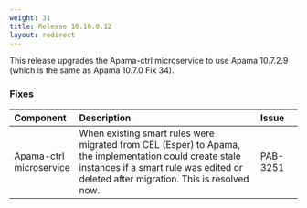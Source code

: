 ```yaml
---
weight: 31
title: Release 10.10.0.12
layout: redirect
---
```


This release upgrades the Apama-ctrl microservice to use Apama 10.7.2.9 (which is the same as Apama 10.7.0 Fix 34).

### Fixes

<table>
<colgroup>
    <col style="width: 15%;">
    <col style="width: 70%;">
    <col style="width: 15%;">
</colgroup>
<thead>
<tr>
<th style="text-align:left">Component</th>
<th style="text-align:left">Description</th>
<th style="text-align:left">Issue</th>
</tr>
</thead>
<tbody>

<tr>
<td style="text-align:left">Apama-ctrl microservice</td>
<td style="text-align:left">When existing smart rules were migrated from CEL (Esper) to Apama, 
  the implementation could create stale instances if a smart rule was edited or deleted after migration. 
  This is resolved now.</td>
<td style="text-align:left">PAB-3251</td>
</tr>

</tbody>
</table>
